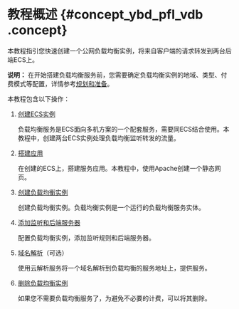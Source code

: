# 教程概述 {#concept_ybd_pfl_vdb .concept}

本教程指引您快速创建一个公网负载均衡实例，将来自客户端的请求转发到两台后端ECS上。

**说明：** 在开始搭建负载均衡服务前，您需要确定负载均衡实例的地域、类型、付费模式等配置，详情参考[规划和准备](cn.zh-CN/快速入门（新版控制台）/规划和准备.md#)。

本教程包含以下操作：

1.  [创建ECS实例](cn.zh-CN/快速入门（新版控制台）/创建ECS实例.md#)

    负载均衡服务是ECS面向多机方案的一个配套服务，需要同ECS结合使用。本教程中，创建两台ECS实例处理负载均衡监听转发的流量。

2.  [搭建应用](cn.zh-CN/快速入门（新版控制台）/创建静态网页.md#)

    在创建的ECS上，搭建服务应用。本教程中，使用Apache创建一个静态网页。

3.  [创建负载均衡实例](cn.zh-CN/快速入门（新版控制台）/创建负载均衡实例.md#)

    创建负载均衡实例。负载均衡实例是一个运行的负载均衡服务实体。

4.  [添加监听和后端服务器](cn.zh-CN/快速入门（新版控制台）/配置负载均衡实例.md#)

    配置负载均衡实例，添加监听规则和后端服务器。

5.  [域名解析](cn.zh-CN/快速入门（新版控制台）/域名解析.md#)（可选）

    使用云解析服务将一个域名解析到负载均衡的服务地址上，提供服务。

6.  [删除负载均衡实例](cn.zh-CN/快速入门（新版控制台）/删除负载均衡实例.md#)

    如果您不需要负载均衡服务了，为避免不必要的计费，可以将其删除。


